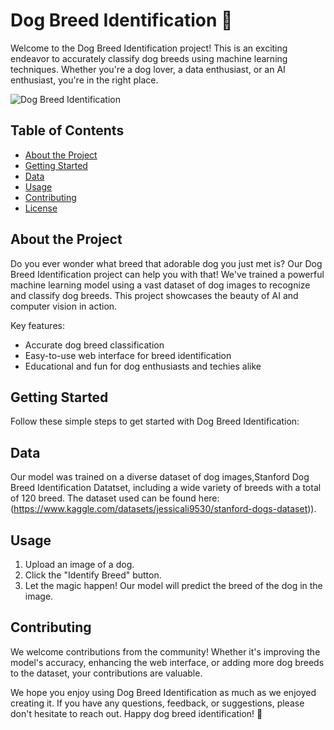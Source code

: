 # Dog Breed Identification 🐾

Welcome to the Dog Breed Identification project! This is an exciting endeavor to accurately classify dog breeds using machine learning techniques. Whether you're a dog lover, a data enthusiast, or an AI enthusiast, you're in the right place.

![Dog Breed Identification]([link-to-your-project-image.jpg](https://drive.google.com/file/d/1hNY366IqJTD2B3e0rML5-93K4n1mt-4V/view?usp=sharing))

## Table of Contents
- [About the Project](#about-the-project)
- [Getting Started](#getting-started)
- [Data](#data)
- [Usage](#usage)
- [Contributing](#contributing)
- [License](#license)

## About the Project

Do you ever wonder what breed that adorable dog you just met is? Our Dog Breed Identification project can help you with that! We've trained a powerful machine learning model using a vast dataset of dog images to recognize and classify dog breeds. This project showcases the beauty of AI and computer vision in action.

Key features:
- Accurate dog breed classification
- Easy-to-use web interface for breed identification
- Educational and fun for dog enthusiasts and techies alike

## Getting Started

Follow these simple steps to get started with Dog Breed Identification:

## Data

Our model was trained on a diverse dataset of dog images,Stanford Dog Breed Identification Datatset, including a wide variety of breeds with a total of 120 breed. The dataset used can be found here:(https://www.kaggle.com/datasets/jessicali9530/stanford-dogs-dataset)).

## Usage

1. Upload an image of a dog.
2. Click the "Identify Breed" button.
3. Let the magic happen! Our model will predict the breed of the dog in the image.

## Contributing
We welcome contributions from the community! Whether it's improving the model's accuracy, enhancing the web interface, or adding more dog breeds to the dataset, your contributions are valuable.

We hope you enjoy using Dog Breed Identification as much as we enjoyed creating it. If you have any questions, feedback, or suggestions, please don't hesitate to reach out. Happy dog breed identification! 🐶
